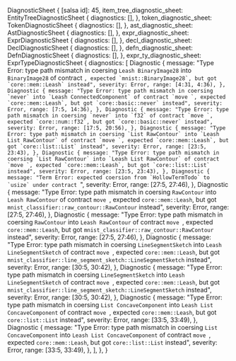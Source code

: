 DiagnosticSheet {
    [salsa id]: 45,
    item_tree_diagnostic_sheet: EntityTreeDiagnosticSheet {
        diagnostics: [],
    },
    token_diagnostic_sheet: TokenDiagnosticSheet {
        diagnostics: [],
    },
    ast_diagnostic_sheet: AstDiagnosticSheet {
        diagnostics: [],
    },
    expr_diagnostic_sheet: ExprDiagnosticSheet {
        diagnostics: [],
    },
    decl_diagnostic_sheet: DeclDiagnosticSheet {
        diagnostics: [],
    },
    defn_diagnostic_sheet: DefnDiagnosticSheet {
        diagnostics: [],
    },
    expr_ty_diagnostic_sheet: ExprTypeDiagnosticSheet {
        diagnostics: [
            Diagnostic {
                message: "Type Error: type path mismatch in coersing `Leash BinaryImage28` into `BinaryImage28` of contract ``, expected `mnist::BinaryImage28`, but got `core::mem::Leash` instead",
                severity: Error,
                range: [4:31, 4:36),
            },
            Diagnostic {
                message: "Type Error: type path mismatch in coersing `never` into `Leash ConnectedComponent` of contract `move `, expected `core::mem::Leash`, but got `core::basic::never` instead",
                severity: Error,
                range: [7:5, 14:36),
            },
            Diagnostic {
                message: "Type Error: type path mismatch in coersing `never` into `f32` of contract `move `, expected `core::num::f32`, but got `core::basic::never` instead",
                severity: Error,
                range: [17:5, 20:56),
            },
            Diagnostic {
                message: "Type Error: type path mismatch in coersing `List RawContour` into `Leash List RawContour` of contract `move `, expected `core::mem::Leash`, but got `core::list::List` instead",
                severity: Error,
                range: [23:5, 23:43),
            },
            Diagnostic {
                message: "Type Error: type path mismatch in coersing `List RawContour` into `Leash List RawContour` of contract `move `, expected `core::mem::Leash`, but got `core::list::List` instead",
                severity: Error,
                range: [23:5, 23:43),
            },
            Diagnostic {
                message: "Term Error: expected coersion from `HollowTermTodo` to `usize` under contract ``",
                severity: Error,
                range: [27:5, 27:46),
            },
            Diagnostic {
                message: "Type Error: type path mismatch in coersing `RawContour` into `Leash RawContour` of contract `move `, expected `core::mem::Leash`, but got `mnist_classifier::raw_contour::RawContour` instead",
                severity: Error,
                range: [27:5, 27:46),
            },
            Diagnostic {
                message: "Type Error: type path mismatch in coersing `RawContour` into `Leash RawContour` of contract `move `, expected `core::mem::Leash`, but got `mnist_classifier::raw_contour::RawContour` instead",
                severity: Error,
                range: [27:5, 27:46),
            },
            Diagnostic {
                message: "Type Error: type path mismatch in coersing `LineSegmentSketch` into `Leash LineSegmentSketch` of contract `move `, expected `core::mem::Leash`, but got `mnist_classifier::line_segment_sketch::LineSegmentSketch` instead",
                severity: Error,
                range: [30:5, 30:42),
            },
            Diagnostic {
                message: "Type Error: type path mismatch in coersing `LineSegmentSketch` into `Leash LineSegmentSketch` of contract `move `, expected `core::mem::Leash`, but got `mnist_classifier::line_segment_sketch::LineSegmentSketch` instead",
                severity: Error,
                range: [30:5, 30:42),
            },
            Diagnostic {
                message: "Type Error: type path mismatch in coersing `List ConcaveComponent` into `Leash List ConcaveComponent` of contract `move `, expected `core::mem::Leash`, but got `core::list::List` instead",
                severity: Error,
                range: [33:5, 33:49),
            },
            Diagnostic {
                message: "Type Error: type path mismatch in coersing `List ConcaveComponent` into `Leash List ConcaveComponent` of contract `move `, expected `core::mem::Leash`, but got `core::list::List` instead",
                severity: Error,
                range: [33:5, 33:49),
            },
        ],
    },
}